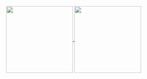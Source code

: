<a display="block" align="center" href="https://github.com/rai-pramana">
  <img height=180em align="center" src="https://github-readme-stats-eight-theta.vercel.app/api?username=rai-pramana&show_icons=true&theme=great-gatsby&bg_color=00000000&include_all_commits=true&count_private=true"/>
  <img height=180em align="center" src="https://github-readme-stats-eight-theta.vercel.app/api/top-langs/?username=rai-pramana&layout=compact&langs_count=8&theme=great-gatsby&bg_color=00000000"/>
</a>
